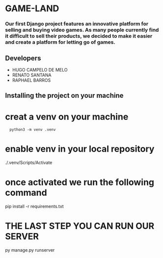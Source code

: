 # GAME-LAND #

### Our first Django project features an innovative platform for selling and buying video games. As many people currently find it difficult to sell their products, we decided to make it easier and create a platform for letting go of games.  ###

## Developers ##

* HUGO CAMPELO DE MELO 
* RENATO SANTANA
* RAPHAEL BARROS

## Installing the project on your machine ##

# creat a venv on your machine #
      python3 -m venv .venv
      
# enable venv in your local repository #
  ./.venv/Scripts/Activate

# once activated we run the following command #
  pip install -r requirements.txt
  
# THE LAST STEP YOU CAN RUN OUR SERVER #
  py manage.py runserver
